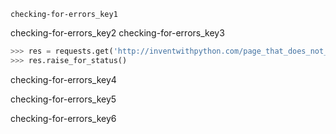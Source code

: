 ```ngMeta
checking-for-errors_key1
```

checking-for-errors_key2
checking-for-errors_key3


```python
>>> res = requests.get('http://inventwithpython.com/page_that_does_not_exist')
>>> res.raise_for_status()
```
checking-for-errors_key4



checking-for-errors_key5



checking-for-errors_key6
